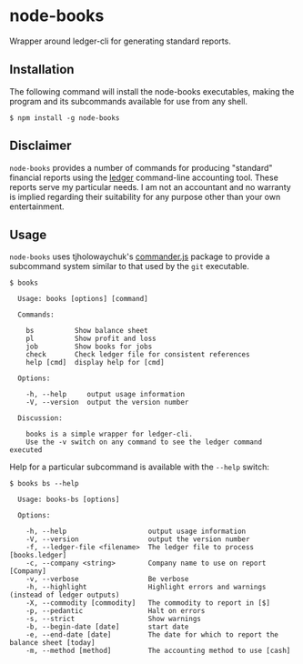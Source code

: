 node-books
==========

Wrapper around ledger-cli for generating standard reports.

## Installation

The following command will install the node-books executables, making the program and its subcommands available for use from any shell.

```
$ npm install -g node-books
```

## Disclaimer

`node-books` provides a number of commands for producing "standard" financial reports using the [ledger](http://ledger-cli.org/) command-line accounting tool.  These reports serve my particular needs.  I am not an accountant and no warranty is implied regarding their suitability for any purpose other than your own entertainment.

## Usage

`node-books` uses tjholowaychuk's [commander.js](https://github.com/visionmedia/commander.js/) package to provide a subcommand system similar to that used by the `git` executable.

```
$ books

  Usage: books [options] [command]

  Commands:

    bs          Show balance sheet
    pl          Show profit and loss
    job         Show books for jobs
    check       Check ledger file for consistent references
    help [cmd]  display help for [cmd]

  Options:

    -h, --help     output usage information
    -V, --version  output the version number

  Discussion:

    books is a simple wrapper for ledger-cli.
    Use the -v switch on any command to see the ledger command executed
```

Help for a particular subcommand is available with the `--help` switch:

```
$ books bs --help

  Usage: books-bs [options]

  Options:

    -h, --help                    output usage information
    -V, --version                 output the version number
    -f, --ledger-file <filename>  The ledger file to process [books.ledger]
    -c, --company <string>        Company name to use on report [Company]
    -v, --verbose                 Be verbose
    -h, --highlight               Highlight errors and warnings (instead of ledger outputs)
    -X, --commodity [commodity]   The commodity to report in [$]
    -p, --pedantic                Halt on errors
    -s, --strict                  Show warnings
    -b, --begin-date [date]       start date
    -e, --end-date [date]         The date for which to report the balance sheet [today]
    -m, --method [method]         The accounting method to use [cash]
```

